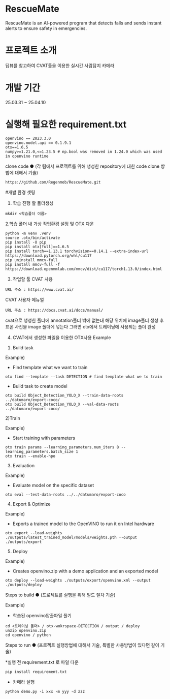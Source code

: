 # RescueMate
RescueMate is an AI-powered program that detects falls and sends instant alerts to ensure safety in emergencies.

# 프로젝트 소개
딥뷰를 참고하여 CVAT툴을 이용한 실시간 사람탐지 카메라

# 개발 기간
25.03.31 ~ 25.04.10

# 실행해 필요한 requirement.txt

```
openvino == 2023.3.0
openvino.model.api == 0.1.9.1
otx==1.6.5
numpy>=1.21.0,<=1.23.5 # np.bool was removed in 1.24.0 which was used in openvino runtime
```


clone code
● (각 팀에서 프로젝트를 위해 생성한 repository에 대한 code clone 방법에 대해서 기술)
```
https://github.com/Regenmob/RescueMate.git
```


#개발 환경 셋팅


1. 학습 진행 할 폴더생성

```
mkdir <학습폴더 이름>
```


2.학습 폴더 내 가상 작업환경 설정 및 OTX 다운


```
python -m venv .venv
source .otx/bin/activate
pip install -U pip
pip install otx[full]==1.6.5
pip install torch==1.13.1 torchvision==0.14.1 --extra-index-url https://download.pytorch.org/whl/cu117
pip uninstall mmcv-full
pip install mmcv-full -f https://download.openmmlab.com/mmcv/dist/cu117/torch1.13.0/index.html
```

   

3. 작업할 툴 CVAT 사용

```
URL 주소 : https://www.cvat.ai/
```

CVAT 사용자 메뉴얼

```
URL 주소 : https://docs.cvat.ai/docs/manual/
```

cvat으로 생성한 폴더에 annotation폴더 밖에 없는대 해당 위치에 image폴더 생성 후 표폰 사진을 image 폴더에 넣는다
그러면 otx에서 트레이닝에 사용되는 폴더 완성

4. CVAT에서 생성한 파일을 이용한 OTX사용 Example

1) Build task

Example)

* Find template what we want to train
```
otx find --template --task DETECTION # find template what we to train
```

* Build task to create model
```
otx build Object_Detection_YOLO_X --train-data-roots  ../datumaro/export-coco/
otx build Object_Detection_YOLO_X --val-data-roots  ../datumaro/export-coco/
```

2)Train

Example)

* Start training with parameters
```
otx train params --learning_parameters.num_iters 8 --learning_parameters.batch_size 1
otx train --enable-hpo
```
3) Evaluation

Example)

* Evaluate model on the specific dataset
```
otx eval --test-data-roots ../../datumaro/export-coco
```

4) Export & Optimize

Example)

* Exports a trained model to the OpenVINO to run it on Intel hardware
```
otx export --load-weights ./outputs/latest_trained_model/models/weights.pth --output ./outputs/export
```

5) Deploy

Example)

* Creates openvino.zip with a demo application and an exported model
```
otx deploy --load-weights ./outputs/export/openvino.xml --output ./outputs/deploy
```



Steps to build
● (프로젝트를 실행을 위해 빌드 절차 기술)

Example)

* 학습된 openvino압출파일 풀기
```
cd <트레이닝 폴더> / otx-wokrspace-DETECTION / output / deploy
unzip openvino.zip
cd openvino / python
```




Steps to run
● (프로젝트 실행방법에 대해서 기술, 특별한 사용방법이 있다면 같이 기술)

*실행 전 requirement.txt 로 파일 다운
```
pip install requirement.txt
```


* 카메라 실행
```
python demo.py -i xxx -m yyy -d zzz
```
